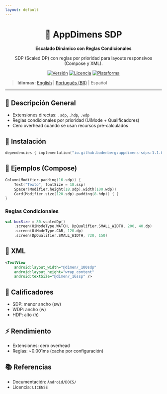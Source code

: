 ```yaml
---
layout: default
---
```


<div align="center">
    <h1>📐 AppDimens SDP</h1>
    <p><strong>Escalado Dinámico con Reglas Condicionales</strong></p>
    <p>SDP (Scaled DP) con reglas por prioridad para layouts responsivos (Compose y XML).</p>

[![Versión](https://img.shields.io/badge/version-1.1.0-blue.svg)](https://github.com/bodenberg/appdimens/releases)
[![Licencia](https://img.shields.io/badge/license-Apache%202.0-green.svg)](../../../LICENSE)
[![Plataforma](https://img.shields.io/badge/platform-Android%2021+-orange.svg)](https://developer.android.com/)
</div>

> **Idiomas:** [English](../../../../Android/appdimens_sdps/README.md) | [Português (BR)](../../pt-BR/Android/appdimens_sdps/README.md) | Español

---

## 🎯 Descripción General
- Extensiones directas: `.sdp`, `.hdp`, `.wdp`
- Reglas condicionales por prioridad (UiMode + Qualificadores)
- Cero overhead cuando se usan recursos pre-calculados

## 🚀 Instalación
```kotlin
dependencies { implementation("io.github.bodenberg:appdimens-sdps:1.1.0") }
```

## 🎨 Ejemplos (Compose)
```kotlin
Column(Modifier.padding(16.sdp)) {
    Text("Texto", fontSize = 18.ssp)
    Spacer(Modifier.height(18.sdp).width(100.wdp))
    Card(Modifier.size(120.sdp).padding(8.hdp)) { }
}
```

### Reglas Condicionales
```kotlin
val boxSize = 80.scaledDp()
    .screen(UiModeType.WATCH, DpQualifier.SMALL_WIDTH, 200, 40.dp)
    .screen(UiModeType.CAR, 120.dp)
    .screen(DpQualifier.SMALL_WIDTH, 720, 150)
```

## 📄 XML
```xml
<TextView
    android:layout_width="@dimen/_100sdp"
    android:layout_height="wrap_content"
    android:textSize="@dimen/_16ssp" />
```

## 📐 Calificadores
- SDP: menor ancho (sw)
- WDP: ancho (w)
- HDP: alto (h)

## ⚡ Rendimiento
- Extensiones: cero overhead
- Reglas: ~0.001ms (cache por configuración)

## 📚 Referencias
- Documentación: `Android/DOCS/`
- Licencia: `LICENSE`
